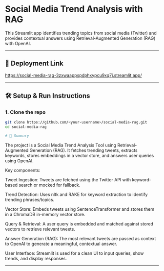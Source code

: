# Social Media Trend Analysis with RAG

This Streamlit app identifies trending topics from social media (Twitter) and provides contextual answers using Retrieval-Augmented Generation (RAG) with OpenAI.

---

## 🔗 Deployment Link
https://social-media-rag-3zxwaappspdphxypcu9xq7j.streamlit.app/

---

## 🛠️ Setup & Run Instructions

### 1. Clone the repo
```bash
git clone https://github.com/<your-username>/social-media-rag.git
cd social-media-rag

# 🔗 Summary
```
The project is a Social Media Trend Analysis Tool using Retrieval-Augmented Generation (RAG). It fetches trending tweets, extracts keywords, stores embeddings in a vector store, and answers user queries using OpenAI.

Key components:

Tweet Ingestion: Tweets are fetched using the Twitter API with keyword-based search or mocked for fallback.

Trend Detection: Uses nltk and RAKE for keyword extraction to identify trending phrases/topics.

Vector Store: Embeds tweets using SentenceTransformer and stores them in a ChromaDB in-memory vector store.

Query & Retrieval: A user query is embedded and matched against stored vectors to retrieve relevant tweets.

Answer Generation (RAG): The most relevant tweets are passed as context to OpenAI to generate a meaningful, contextual answer.

User Interface: Streamlit is used for a clean UI to input queries, show trends, and display responses.



---
